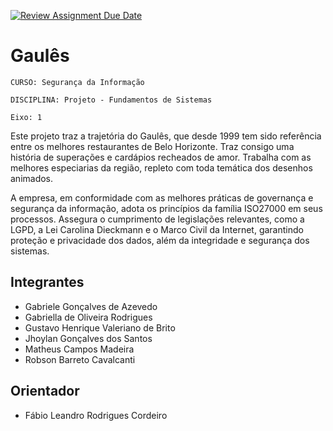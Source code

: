 [![Review Assignment Due Date](https://classroom.github.com/assets/deadline-readme-button-22041afd0340ce965d47ae6ef1cefeee28c7c493a6346c4f15d667ab976d596c.svg)](https://classroom.github.com/a/m98LfJT-)
# Gaulês

`CURSO: Segurança da Informação`

`DISCIPLINA: Projeto - Fundamentos de Sistemas`

`Eixo: 1`

Este projeto traz a trajetória do Gaulês, que desde 1999 tem sido referência entre os melhores restaurantes de Belo Horizonte. Traz consigo uma história de superações e cardápios recheados de amor. Trabalha com as melhores especiarias da região, repleto com toda temática dos desenhos animados.

A empresa, em conformidade com as melhores práticas de governança e segurança da informação, adota os princípios da família ISO27000 em seus processos. Assegura o cumprimento de legislações relevantes, como a LGPD, a Lei Carolina Dieckmann e o Marco Civil da Internet, garantindo proteção e privacidade dos dados, além da integridade e segurança dos sistemas.

## Integrantes

* Gabriele Gonçalves de Azevedo
* Gabriella de Oliveira Rodrigues
* Gustavo Henrique Valeriano de Brito
* Jhoylan Gonçalves dos Santos
* Matheus Campos Madeira
* Robson Barreto Cavalcanti

## Orientador

* Fábio Leandro Rodrigues Cordeiro
